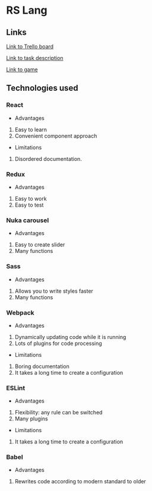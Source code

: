 # RS Lang

## Links
[Link to Trello board](https://trello.com/b/W8YkVoes)

[Link to task description](https://github.com/rolling-scopes-school/tasks/blob/master/tasks/rslang/rslang.md)

[Link to game](https://rslang-team37-vmashnitskaya.netlify.app/)

## Technologies used
### React
- Advantages
1. Easy to learn
2. Convenient component approach
- Limitations
1. Disordered documentation.

### Redux
- Advantages
1. Easy to work
2. Easy to test

### Nuka carousel
- Advantages
1. Easy to create slider
2. Many functions

### Sass
- Advantages
1. Allows you to write styles faster
2. Many functions

### Webpack
- Advantages
1. Dynamically updating code while it is running
2. Lots of plugins for code processing
- Limitations
1. Boring documentation
2. It takes a long time to create a configuration

### ESLint
- Advantages
1. Flexibility: any rule can be switched
2. Many plugins
- Limitations
1. It takes a long time to create a configuration

### Babel
- Advantages
1. Rewrites code according to modern standard to older

